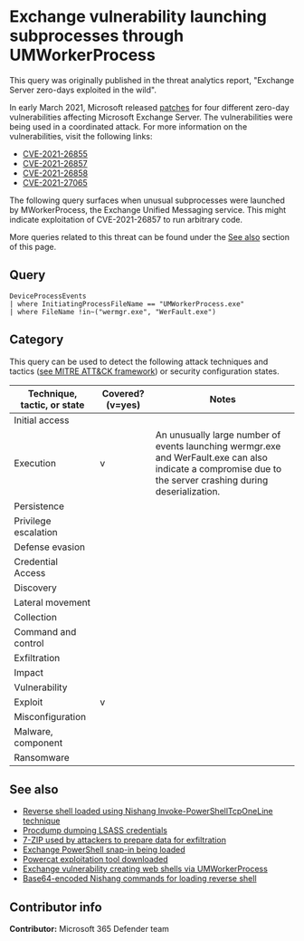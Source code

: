 # Exchange vulnerability launching subprocesses through UMWorkerProcess

This query was originally published in the threat analytics report, "Exchange Server zero-days exploited in the wild".

In early March 2021, Microsoft released [patches](https://msrc-blog.microsoft.com/2021/03/02/multiple-security-updates-released-for-exchange-server/) for four different zero-day vulnerabilities affecting Microsoft Exchange Server. The vulnerabilities were being used in a coordinated attack. For more information on the vulnerabilities, visit the following links:

* [CVE-2021-26855](https://nvd.nist.gov/vuln/detail/CVE-2021-26855)
* [CVE-2021-26857](https://nvd.nist.gov/vuln/detail/CVE-2021-26857)
* [CVE-2021-26858](https://nvd.nist.gov/vuln/detail/CVE-2021-26858)
* [CVE-2021-27065](https://nvd.nist.gov/vuln/detail/CVE-2021-27065)

The following query surfaces when unusual subprocesses were launched by MWorkerProcess, the Exchange Unified Messaging service. This might indicate exploitation of CVE-2021-26857 to run arbitrary code.

More queries related to this threat can be found under the [See also](#See-also) section of this page.

## Query

```Kusto
DeviceProcessEvents
| where InitiatingProcessFileName == "UMWorkerProcess.exe"
| where FileName !in~("wermgr.exe", "WerFault.exe")
```

## Category

This query can be used to detect the following attack techniques and tactics ([see MITRE ATT&CK framework](https://attack.mitre.org/)) or security configuration states.

| Technique, tactic, or state | Covered? (v=yes) | Notes |
|------------------------|----------|-------|
| Initial access |  |  |
| Execution | v | An unusually large number of events launching wermgr.exe and WerFault.exe can also indicate a compromise due to the server crashing during deserialization. |
| Persistence |  |  | 
| Privilege escalation |  |  |
| Defense evasion |  |  | 
| Credential Access |  |  | 
| Discovery |  |  | 
| Lateral movement |  |  | 
| Collection |  |  | 
| Command and control |  |  | 
| Exfiltration |  |  | 
| Impact |  |  |
| Vulnerability |  |  |
| Exploit | v |  |
| Misconfiguration |  |  |
| Malware, component |  |  |
| Ransomware |  |  |

## See also

* [Reverse shell loaded using Nishang Invoke-PowerShellTcpOneLine technique](./reverse-shell-nishang.md)
* [Procdump dumping LSASS credentials](../Credential%20Access/procdump-lsass-credentials.md)
* [7-ZIP used by attackers to prepare data for exfiltration](../Exfiltration/7-zip-prep-for-exfiltration.md)
* [Exchange PowerShell snap-in being loaded](../Exfiltration/exchange-powershell-snapin-loaded.md)
* [Powercat exploitation tool downloaded](../Delivery/powercat-download.md)
* [Exchange vulnerability creating web shells via UMWorkerProcess](./umworkerprocess-creating-webshell.md)
* [Base64-encoded Nishang commands for loading reverse shell](./reverse-shell-nishang-base64.md)

## Contributor info

**Contributor:** Microsoft 365 Defender team

